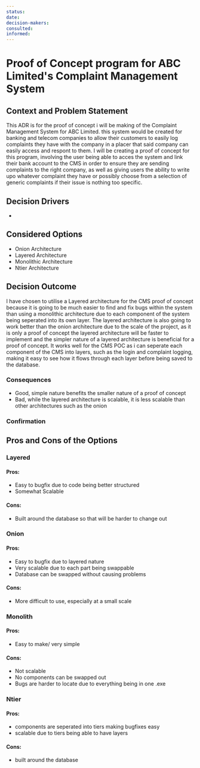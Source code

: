 ```yaml
---
status:
date: 
decision-makers: 
consulted: 
informed: 
---
```


# Proof of Concept program for ABC Limited's Complaint Management System

## Context and Problem Statement
This ADR is for the proof of concept i will be making of the Complaint Management System for ABC Limited. this system would be created for banking and telecom companies to allow their customers to easily log complaints they have with the company in a placer that said company can easily access and respont to them. I will be creating a proof of concept for this program, involving the user being able to acces the system and link their bank account to the CMS in order to ensure they are sending complaints to the right company, as well as giving users the ability to write upo whatever complaint they have or possibly choose from a selection of generic complaints if their issue is nothing too specific.

## Decision Drivers

* <!-- decision driver -->

## Considered Options

* Onion Architecture
* Layered Architecture
* Monolithic Architecture
* Ntier Architecture

## Decision Outcome

I have chosen to utilise a Layered architecture for the CMS proof of concept because it is going to be much easier to find and fix bugs within the system than using a monolithic architecture due to each component of the system being seperated into its own layer. The layered architecture is also going to work better than the onion architecture due to the scale of the project, as it is only a proof of concept the layered architecture will be faster to implement and the simpler nature of a layered architecture is beneficial for a proof of concept. It works well for the CMS POC as i can seperate each component of the CMS into layers, such as the login and complaint logging, making it easy to see how it flows through each layer before being saved to the database.

### Consequences

* Good, simple nature benefits the smaller nature of a proof of concept
* Bad, while the layered architecture is scalable, it is less scalable than other architectures such as the onion

### Confirmation



## Pros and Cons of the Options

### Layered

#### Pros:
* Easy to bugfix due to code being better structured
* Somewhat Scalable
#### Cons:
* Built around the database so that will be harder to change out

### Onion

#### Pros:
* Easy to bugfix due to layered nature
* Very scalable due to each part being swappable
* Database can be swapped without causing problems
#### Cons:
* More difficult to use, especially at a small scale

### Monolith

#### Pros:
* Easy to make/ very simple
#### Cons:
* Not scalable
* No components can be swapped out
* Bugs are harder to locate due to everything being in one .exe

### Ntier

#### Pros:
* components are seperated into tiers making bugfixes easy
* scalable due to tiers being able to have layers 
#### Cons:
* built around the database

